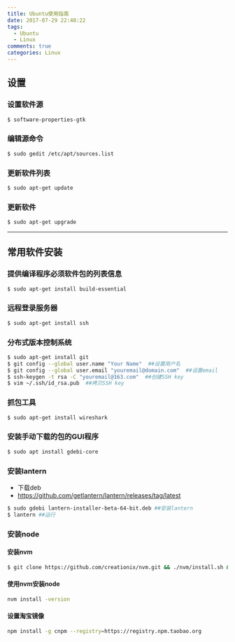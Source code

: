 ```yaml
---
title: Ubuntu使用指南
date: 2017-07-29 22:48:22
tags:
  - Ubuntu
  - Linux
comments: true
categories: Linux
---
```

## 设置
### 设置软件源
``` bash
$ software-properties-gtk
```
<!--more-->

### 编辑源命令
``` bash
$ sudo gedit /etc/apt/sources.list
```

### 更新软件列表
```bash
$ sudo apt-get update  
```
### 更新软件
```bash
$ sudo apt-get upgrade  
```

***

## 常用软件安装

### 提供编译程序必须软件包的列表信息
```bash
$ sudo apt-get install build-essential  
```

### 远程登录服务器
```bash
$ sudo apt-get install ssh 
```

### 分布式版本控制系统
```bash
$ sudo apt-get install git 
$ git config --global user.name "Your Name"  ##设置用户名
$ git config --global user.email "youremail@domain.com"  ##设置email
$ ssh-keygen -t rsa -C "youremail@163.com"  ##创建SSH key
$ vim ~/.ssh/id_rsa.pub  ##拷贝SSH key
```

### 抓包工具
```bash
$ sudo apt-get install wireshark  
```

### 安装手动下载的包的GUI程序
```bash
$ sudo apt install gdebi-core 
```

### 安装lantern
* 下载deb 
* https://github.com/getlantern/lantern/releases/tag/latest

```bash
$ sudo gdebi lantern-installer-beta-64-bit.deb ##安装lantern
$ lantern ##运行
```

### 安装node
#### 安装nvm
```bash
$ git clone https://github.com/creationix/nvm.git && ./nvm/install.sh && . ~/.nvm/nvm.sh  && rm –rf ./nvm
```
#### 使用nvm安装node
```bash
nvm install -version
```

#### 设置淘宝镜像
```bash
npm install -g cnpm --registry=https://registry.npm.taobao.org
```